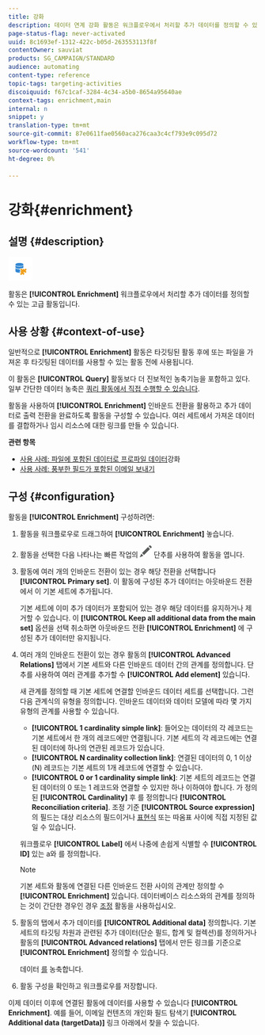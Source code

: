 ```yaml
---
title: 강화
description: 데이터 연계 강화 활동은 워크플로우에서 처리할 추가 데이터를 정의할 수 있는 고급 활동입니다.
page-status-flag: never-activated
uuid: 8c1693ef-1312-422c-b05d-263553113f8f
contentOwner: sauviat
products: SG_CAMPAIGN/STANDARD
audience: automating
content-type: reference
topic-tags: targeting-activities
discoiquuid: f67c1caf-3284-4c34-a5b0-8654a95640ae
context-tags: enrichment,main
internal: n
snippet: y
translation-type: tm+mt
source-git-commit: 87e0611fae0560aca276caa3c4cf793e9c095d72
workflow-type: tm+mt
source-wordcount: '541'
ht-degree: 0%

---
```



# 강화{#enrichment}

## 설명 {#description}

![](assets/enrichment.png)

활동은 **[!UICONTROL Enrichment]** 워크플로우에서 처리할 추가 데이터를 정의할 수 있는 고급 활동입니다.

## 사용 상황 {#context-of-use}

일반적으로 **[!UICONTROL Enrichment]** 활동은 타깃팅된 활동 후에 또는 파일을 가져온 후 타깃팅된 데이터를 사용할 수 있는 활동 전에 사용됩니다.

이 활동은 **[!UICONTROL Query]** 활동보다 더 진보적인 농축기능을 포함하고 있다. 일부 간단한 데이터 농축은 [쿼리 활동에서 직접 수행할 수 있습니다](../../automating/using/query.md#enriching-data).

활동을 사용하여 **[!UICONTROL Enrichment]** 인바운드 전환을 활용하고 추가 데이터로 출력 전환을 완료하도록 활동을 구성할 수 있습니다. 여러 세트에서 가져온 데이터를 결합하거나 임시 리소스에 대한 링크를 만들 수 있습니다.

**관련 항목**

* [사용 사례: 파일에 포함된 데이터로 프로파일 데이터](../../automating/using/enriching-profile-data-file.md)강화
* [사용 사례: 풍부한 필드가 포함된 이메일 보내기](../../automating/using/sending-email-enriched-fields.md)

## 구성 {#configuration}

활동을 **[!UICONTROL Enrichment]** 구성하려면:

1. 활동을 워크플로우로 드래그하여 **[!UICONTROL Enrichment]** 놓습니다.
1. 활동을 선택한 다음 나타나는 빠른 작업의 ![](assets/edit_darkgrey-24px.png) 단추를 사용하여 활동을 엽니다.
1. 활동에 여러 개의 인바운드 전환이 있는 경우 해당 전환을 선택합니다 **[!UICONTROL Primary set]**. 이 활동에 구성된 추가 데이터는 아웃바운드 전환에서 이 기본 세트에 추가됩니다.

   기본 세트에 이미 추가 데이터가 포함되어 있는 경우 해당 데이터를 유지하거나 제거할 수 있습니다. 이 **[!UICONTROL Keep all additional data from the main set]** 옵션을 선택 취소하면 아웃바운드 전환 **[!UICONTROL Enrichment]** 에 구성된 추가 데이터만 유지됩니다.

1. 여러 개의 인바운드 전환이 있는 경우 활동의 **[!UICONTROL Advanced Relations]** 탭에서 기본 세트와 다른 인바운드 데이터 간의 관계를 정의합니다. 단추를 사용하여 여러 관계를 추가할 수 **[!UICONTROL Add element]** 있습니다.

   새 관계를 정의할 때 기본 세트에 연결할 인바운드 데이터 세트를 선택합니다. 그런 다음 관계식의 유형을 정의합니다. 인바운드 데이터와 데이터 모델에 따라 몇 가지 유형의 관계를 사용할 수 있습니다.

   * **[!UICONTROL 1 cardinality simple link]**: 들어오는 데이터의 각 레코드는 기본 세트에서 한 개의 레코드에만 연결됩니다. 기본 세트의 각 레코드에는 연결된 데이터에 하나의 연관된 레코드가 있습니다.
   * **[!UICONTROL N cardinality collection link]**: 연결된 데이터의 0, 1 이상(N) 레코드는 기본 세트의 1개 레코드에 연결할 수 있습니다.
   * **[!UICONTROL 0 or 1 cardinality simple link]**: 기본 세트의 레코드는 연결된 데이터의 0 또는 1 레코드와 연결할 수 있지만 하나 이하여야 합니다.
   가 정의된 **[!UICONTROL Cardinality]** 후 를 정의합니다 **[!UICONTROL Reconciliation criteria]**. 조정 기준 **[!UICONTROL Source expression]** 의 필드는 대상 리소스의 필드이거나 [표현식](../../automating/using/advanced-expression-editing.md) 또는 따옴표 사이에 직접 지정된 값일 수 있습니다.

   워크플로우 **[!UICONTROL Label]** 에서 나중에 손쉽게 식별할 수 **[!UICONTROL ID]** 있는 a와 를 정의합니다.

   >[!NOTE]
   >
   >기본 세트와 활동에 연결된 다른 인바운드 전환 사이의 관계만 정의할 수 **[!UICONTROL Enrichment]** 있습니다. 데이터베이스 리소스와의 관계를 정의하는 것이 간단한 경우인 경우 [조정](../../automating/using/reconciliation.md) 활동을 사용하십시오.

1. 활동의 탭에서 추가 데이터를 **[!UICONTROL Additional data]** 정의합니다. 기본 세트의 타깃팅 차원과 관련된 추가 데이터(단순 필드, 합계 및 컬렉션)를 정의하거나 활동의 **[!UICONTROL Advanced relations]** 탭에서 만든 링크를 기준으로 **[!UICONTROL Enrichment]** 정의할 수 있습니다.

   데이터 [를](../../automating/using/query.md#enriching-data) 농축합니다.

1. 활동 구성을 확인하고 워크플로우를 저장합니다.

이제 데이터 이후에 연결된 활동에 데이터를 사용할 수 있습니다 **[!UICONTROL Enrichment]**. 예를 들어, 이메일 컨텐츠의 개인화 필드 탐색기 **[!UICONTROL Additional data (targetData)]** 링크 아래에서 찾을 수 있습니다.
